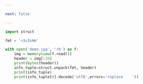 ```yaml
---

next: false

---
```




<BlogInfo id="868" title="2.读取图像的信息" author="白日梦想猿" pv=0 read_times=0 pre_cost_time="0分13秒" category="文本和字节序列" tag_list="['文本和字节序列']" create_time="2022.02.23 17:19:29" update_time="2022.02.23 18:34:23" />

```python
import struct

fmt = '<3s3sHH'

with open('demo.jpg', 'rb') as f:
    img = memoryview(f.read())
    header = img[:10]
    print(bytes(header))
    info_tuple=struct.unpack(fmt, header)
    print(info_tuple)
    print(info_tuple[0].decode('utf8',errors='replace    '))

```



<ActionBox />
